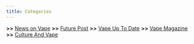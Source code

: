 ```yaml
---
title: Categories
---
```


__>>__ <a href="/categories/News-on-Vape">News on Vape</a>
__>>__ <a href="/categories/Future-Post">Future Post</a>
__>>__ <a href="/categories/Vape-Up-To-Date">Vape Up To Date</a>
__>>__ <a href="/categories/Vape-Magazine">Vape Magazine</a>
__>>__ <a href="/categories/Culture-And-Vape">Culture And Vape</a>